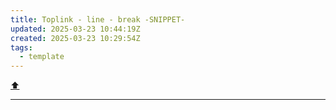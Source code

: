 ```yaml
---
title: Toplink - line - break -SNIPPET-
updated: 2025-03-23 10:44:19Z
created: 2025-03-23 10:29:54Z
tags:
  - template
---
```


[⬆️](#t)
***
<br>



